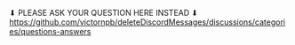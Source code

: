 ⬇ PLEASE ASK YOUR QUESTION HERE INSTEAD ⬇
https://github.com/victornpb/deleteDiscordMessages/discussions/categories/questions-answers
